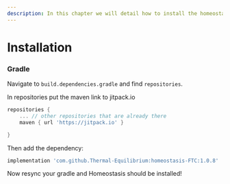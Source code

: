 ```yaml
---
description: In this chapter we will detail how to install the homeostasis library
---
```


# Installation

### Gradle&#x20;

Navigate to `build.dependencies.gradle` and find `repositories`.&#x20;

In repositories put the maven link to jitpack.io

```groovy
repositories {
    ... // other repositories that are already there
    maven { url 'https://jitpack.io' }

}
```

Then add the dependency:

```groovy
implementation 'com.github.Thermal-Equilibrium:homeostasis-FTC:1.0.8'
```

Now resync your gradle and Homeostasis should be installed!
